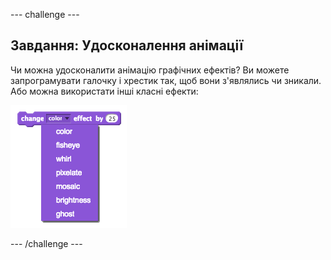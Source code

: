 \--- challenge \---

## Завдання: Удосконалення анімації

Чи можна удосконалити анімацію графічних ефектів? Ви можете запрограмувати галочку і хрестик так, щоб вони з'являлись чи зникали. Або можна використати інші класні ефекти:

![знімок екрану](images/brain-effects.png)

\--- /challenge \---